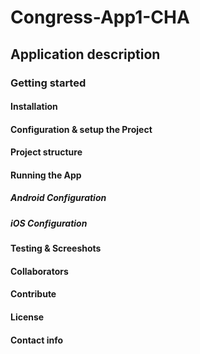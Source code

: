 # Congress-App1-CHA
## Application description
### Getting started
#### Installation
#### Configuration & setup the Project
#### Project structure
#### Running the App
##### Android Configuration
##### iOS Configuration
#### Testing & Screeshots
#### Collaborators
#### Contribute
#### License
#### Contact info
